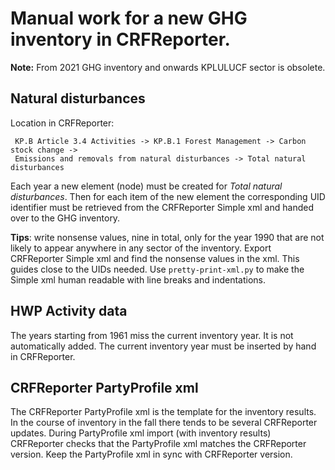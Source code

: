 # Manual work for a new GHG inventory in CRFReporter.

**Note:** From 2021 GHG inventory and onwards KPLULUCF sector is obsolete.

## Natural disturbances
Location in CRFReporter:

     KP.B Article 3.4 Activities -> KP.B.1 Forest Management -> Carbon stock change -> 
     Emissions and removals from natural disturbances -> Total natural disturbances

Each year a new element (node) must be created for *Total natural disturbances*. Then for each item of the new element the 
corresponding UID identifier must be retrieved from the CRFReporter Simple xml and handed over to the GHG inventory.

**Tips**: write nonsense values, nine in total, only for the year 1990 that are not likely to appear anywhere 
in any sector of the inventory. Export CRFReporter Simple xml and find the nonsense values in the xml. 
This guides close to the UIDs needed. Use `pretty-print-xml.py` to make the Simple xml human readable with line breaks
and indentations.

## HWP Activity data

The years starting from 1961 miss the current inventory year. It is not automatically added.
The current inventory year must be inserted by hand in CRFReporter. 

## CRFReporter PartyProfile xml

The CRFReporter PartyProfile xml is the template for the inventory results.
In the course of inventory in the fall there tends to be several CRFReporter updates. 
During PartyProfile xml import (with inventory results) CRFReporter checks that
the PartyProfile xml matches the CRFReporter version. Keep the PartyProfile xml
in sync with CRFReporter version.
